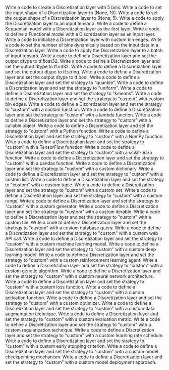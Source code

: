 Write a code to create a Discretization layer with 5 bins.
Write a code to set the input shape of a Discretization layer to (None, 10).
Write a code to set the output shape of a Discretization layer to (None, 5).
Write a code to apply the Discretization layer to an input tensor x.
Write a code to define a Sequential model with a Discretization layer as the first layer.
Write a code to define a Functional model with a Discretization layer as an input layer.
Write a code to initialize a Discretization layer with custom bin edges.
Write a code to set the number of bins dynamically based on the input data in a Discretization layer.
Write a code to apply the Discretization layer to a batch of input tensors.
Write a code to define a Discretization layer and set the output dtype to tf.float32.
Write a code to define a Discretization layer and set the output dtype to tf.int32.
Write a code to define a Discretization layer and set the output dtype to tf.string.
Write a code to define a Discretization layer and set the output dtype to tf.bool.
Write a code to define a Discretization layer and set the strategy to "quantile".
Write a code to define a Discretization layer and set the strategy to "uniform".
Write a code to define a Discretization layer and set the strategy to "kmeans".
Write a code to define a Discretization layer and set the strategy to "custom" with custom bin edges.
Write a code to define a Discretization layer and set the strategy to "custom" with a custom function.
Write a code to define a Discretization layer and set the strategy to "custom" with a lambda function.
Write a code to define a Discretization layer and set the strategy to "custom" with a callable object.
Write a code to define a Discretization layer and set the strategy to "custom" with a Python function.
Write a code to define a Discretization layer and set the strategy to "custom" with a NumPy function.
Write a code to define a Discretization layer and set the strategy to "custom" with a TensorFlow function.
Write a code to define a Discretization layer and set the strategy to "custom" with a scikit-learn function.
Write a code to define a Discretization layer and set the strategy to "custom" with a pandas function.
Write a code to define a Discretization layer and set the strategy to "custom" with a custom dictionary.
Write a code to define a Discretization layer and set the strategy to "custom" with a custom list.
Write a code to define a Discretization layer and set the strategy to "custom" with a custom tuple.
Write a code to define a Discretization layer and set the strategy to "custom" with a custom set.
Write a code to define a Discretization layer and set the strategy to "custom" with a custom range.
Write a code to define a Discretization layer and set the strategy to "custom" with a custom generator.
Write a code to define a Discretization layer and set the strategy to "custom" with a custom iterable.
Write a code to define a Discretization layer and set the strategy to "custom" with a custom file.
Write a code to define a Discretization layer and set the strategy to "custom" with a custom database query.
Write a code to define a Discretization layer and set the strategy to "custom" with a custom web API call.
Write a code to define a Discretization layer and set the strategy to "custom" with a custom machine learning model.
Write a code to define a Discretization layer and set the strategy to "custom" with a custom deep learning model.
Write a code to define a Discretization layer and set the strategy to "custom" with a custom reinforcement learning agent.
Write a code to define a Discretization layer and set the strategy to "custom" with a custom genetic algorithm.
Write a code to define a Discretization layer and set the strategy to "custom" with a custom neural network architecture.
Write a code to define a Discretization layer and set the strategy to "custom" with a custom loss function.
Write a code to define a Discretization layer and set the strategy to "custom" with a custom activation function.
Write a code to define a Discretization layer and set the strategy to "custom" with a custom optimizer.
Write a code to define a Discretization layer and set the strategy to "custom" with a custom data augmentation technique.
Write a code to define a Discretization layer and set the strategy to "custom" with a custom evaluation metric.
Write a code to define a Discretization layer and set the strategy to "custom" with a custom regularization technique.
Write a code to define a Discretization layer and set the strategy to "custom" with a custom learning rate schedule.
Write a code to define a Discretization layer and set the strategy to "custom" with a custom early stopping criterion.
Write a code to define a Discretization layer and set the strategy to "custom" with a custom model checkpointing mechanism.
Write a code to define a Discretization layer and set the strategy to "custom" with a custom model deployment approach.